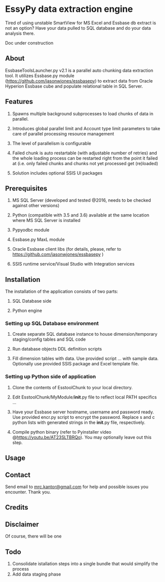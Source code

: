 # EssyPy data extraction engine

Tired of using unstable SmartView for MS Excel and Essbase db extract is not an option? Have your data pulled to SQL database and do your data analysis there.

Doc under construction

## About

EssbaseToolsLauncher.py v2.1 is a parallel auto chunking data extraction tool. It utilizes Essbase.py module
(https://github.com/jasonwjones/essbasepy) to extract data from Oracle Hyperion Essbase cube and populate relational table in SQL Server.

## Features

1. Spawns multiple background subprocesses to load chunks of data in parallel. 

2. Introduces global parallel limit and Account type limit parameters to take care of parallel processing resource management

3. The level of parallelism is configurable

4. Failed chunk is auto restartable (with adjustable number of retries) and the whole loading process can be restarted right from the point 
it failed at (i.e. only failed chunks and chunks not yet processed get (re)loaded)

5. Solution includes optional SSIS UI packages 


## Prerequisites

 1. MS SQL Server (developed and tested @2016, needs to be checked against other versions)

 2. Python (compatible with 3.5 and 3.6) available at the same location where MS SQL Server is installed
 
 3. Pypyodbc module
 
 4. Essbase.py MaxL module 
 
 5. Oracle Essbase client libs (for details, please, refer to https://github.com/jasonwjones/essbasepy )

 6. SSIS runtime service/Visual Studio with Integration services
 

## Installation

 The installation of the application consists of two parts: 

 1. SQL Database side
 
 2. Python engine


### Setting up SQL Database environment

 1. Create separate SQL database instance to house dimension/temporary staging/config tables and SQL code 
 
 2. Run database objects DDL definition scripts
 
 3. Fill dimension tables with data. Use provided script ... with sample data. Optionally use provided SSIS package and Excel template file.



### Setting up Python side of application 

 1. Clone the contents of EsstoolChunk to your local directory.
 
 2. Edit EsstoolChunk/MyModule/__init__.py file to reflect local PATH specifics ... 

 3. Have your Essbase server hostname, username and password ready. Use provided encr.py script to encrypt the password. Replace s and c python lists with generated strings in the __init__.py file, respectively. 

 4. Compile python binary (refer to Pyinstaller video @https://youtu.be/AT23SLTBRQo). You may optionally leave out this step.




## Usage


## Contact
 
  Send email to mrc.kantor@gmail.com for help and possible issues you encounter. Thank you.


## Credits
 

## Disclaimer

  Of course, there will be one


## Todo

  1. Consolidate istallation steps into a single bundle that would simplify the process
  2. Add data staging phase

 
